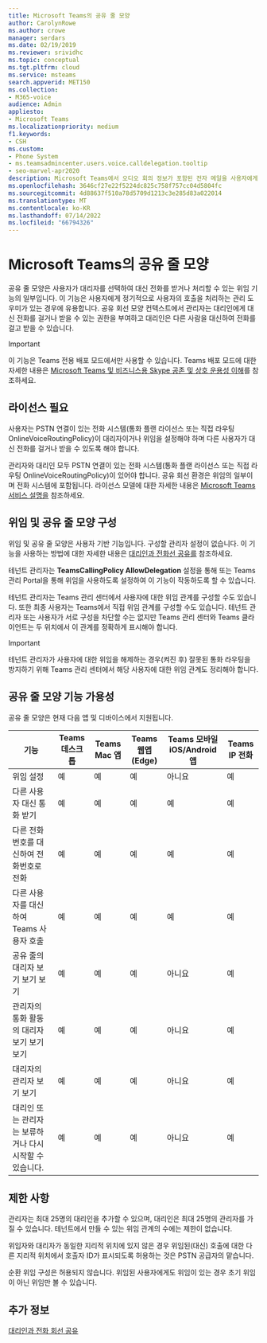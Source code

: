 ```yaml
---
title: Microsoft Teams의 공유 줄 모양
author: CarolynRowe
ms.author: crowe
manager: serdars
ms.date: 02/19/2019
ms.reviewer: srividhc
ms.topic: conceptual
ms.tgt.pltfrm: cloud
ms.service: msteams
search.appverid: MET150
ms.collection:
- M365-voice
audience: Admin
appliesto:
- Microsoft Teams
ms.localizationpriority: medium
f1.keywords:
- CSH
ms.custom:
- Phone System
- ms.teamsadmincenter.users.voice.calldelegation.tooltip
- seo-marvel-apr2020
description: Microsoft Teams에서 오디오 회의 정보가 포함된 전자 메일을 사용자에게 보내는 방법에 대해 알아봅니다.
ms.openlocfilehash: 3646cf27e22f5224dc825c758f757cc04d5804fc
ms.sourcegitcommit: 4d88637f510a78d5709d1213c3e285d83a022014
ms.translationtype: MT
ms.contentlocale: ko-KR
ms.lasthandoff: 07/14/2022
ms.locfileid: "66794326"
---
```

# <a name="shared-line-appearance-in-microsoft-teams"></a>Microsoft Teams의 공유 줄 모양

공유 줄 모양은 사용자가 대리자를 선택하여 대신 전화를 받거나 처리할 수 있는 위임 기능의 일부입니다. 이 기능은 사용자에게 정기적으로 사용자의 호출을 처리하는 관리 도우미가 있는 경우에 유용합니다. 공유 회선 모양 컨텍스트에서 관리자는 대리인에게 대신 전화를 걸거나 받을 수 있는 권한을 부여하고 대리인은 다른 사람을 대신하여 전화를 걸고 받을 수 있습니다.

> [!IMPORTANT]
> 이 기능은 Teams 전용 배포 모드에서만 사용할 수 있습니다. Teams 배포 모드에 대한 자세한 내용은 [Microsoft Teams 및 비즈니스용 Skype 공존 및 상호 운용성 이해](teams-and-skypeforbusiness-coexistence-and-interoperability.md)를 참조하세요.

## <a name="license-required"></a>라이선스 필요

사용자는 PSTN 연결이 있는 전화 시스템(통화 플랜 라이선스 또는 직접 라우팅 OnlineVoiceRoutingPolicy)이 대리자이거나 위임을 설정해야 하며 다른 사용자가 대신 전화를 걸거나 받을 수 있도록 해야 합니다.

관리자와 대리인 모두 PSTN 연결이 있는 전화 시스템(통화 플랜 라이선스 또는 직접 라우팅 OnlineVoiceRoutingPolicy)이 있어야 합니다. 공유 회선 환경은 위임의 일부이며 전화 시스템에 포함됩니다. 라이선스 모델에 대한 자세한 내용은 [Microsoft Teams 서비스 설명을](/office365/servicedescriptions/teams-service-description) 참조하세요.

## <a name="configuring-delegation-and-shared-line-appearance"></a>위임 및 공유 줄 모양 구성

위임 및 공유 줄 모양은 사용자 기반 기능입니다. 구성할 관리자 설정이 없습니다. 이 기능을 사용하는 방법에 대한 자세한 내용은 [대리인과 전화선 공유를](https://support.office.com/article/share-a-phone-line-with-a-delegate-16307929-a51f-43fc-8323-3b1bf115e5a8) 참조하세요.

테넌트 관리자는 **TeamsCallingPolicy AllowDelegation** 설정을 통해 또는 Teams 관리 Portal을 통해 위임을 사용하도록 설정하여 이 기능이 작동하도록 할 수 있습니다. 

테넌트 관리자는 Teams 관리 센터에서 사용자에 대한 위임 관계를 구성할 수도 있습니다. 또한 최종 사용자는 Teams에서 직접 위임 관계를 구성할 수도 있습니다. 테넌트 관리자 또는 사용자가 서로 구성을 차단할 수는 없지만 Teams 관리 센터와 Teams 클라이언트는 두 위치에서 이 관계를 정확하게 표시해야 합니다. 

> [!IMPORTANT]
> 테넌트 관리자가 사용자에 대한 위임을 해제하는 경우(켜진 후) 잘못된 통화 라우팅을 방지하기 위해 Teams 관리 센터에서 해당 사용자에 대한 위임 관계도 정리해야 합니다.

## <a name="shared-line-appearance-feature-availability"></a>공유 줄 모양 기능 가용성

공유 줄 모양은 현재 다음 앱 및 디바이스에서 지원됩니다.

| 기능 | Teams 데스크톱 | Teams Mac 앱 | Teams 웹앱(Edge) |Teams 모바일 iOS/Android 앱 | Teams IP 전화 |
|------------|---------------|---------------|----------------------|-----------------------------|----------------|
| 위임 설정 | 예 | 예 | 예 | 아니요 | 예 |
| 다른 사용자 대신 통화 받기 | 예 | 예 | 예 | 예 | 예 |
| 다른 전화번호를 대신하여 전화번호로 전화 | 예 | 예 | 예 | 예 | 예 |
| 다른 사용자를 대신하여 Teams 사용자 호출 | 예 | 예 | 예 | 예 | 예 |
| 공유 줄의 대리자 보기 보기 보기 | 예 | 예 | 예 | 아니요 | 예 |
| 관리자의 통화 활동의 대리자 보기 보기 보기 | 예 | 예 | 예 | 아니요 | 예 |
| 대리자의 관리자 보기 보기 | 예 | 예 | 예 | 아니요 | 예 |
| 대리인 또는 관리자는 보류하거나 다시 시작할 수 있습니다. | 예 | 예 | 예 | 아니요 | 예 |

## <a name="limitations"></a>제한 사항

관리자는 최대 25명의 대리인을 추가할 수 있으며, 대리인은 최대 25명의 관리자를 가질 수 있습니다. 테넌트에서 만들 수 있는 위임 관계의 수에는 제한이 없습니다. 
 
위임자와 대리자가 동일한 지리적 위치에 있지 않은 경우 위임된(대신) 호출에 대한 다른 지리적 위치에서 호출자 ID가 표시되도록 허용하는 것은 PSTN 공급자의 맡습니다. 

순환 위임 구성은 허용되지 않습니다. 위임된 사용자에게도 위임이 있는 경우 초기 위임이 아닌 위임만 볼 수 있습니다.
 
## <a name="more-information"></a>추가 정보

[대리인과 전화 회선 공유](https://support.office.com/article/share-a-phone-line-with-a-delegate-16307929-a51f-43fc-8323-3b1bf115e5a8)
